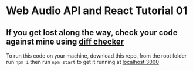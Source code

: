 # Web Audio API and React Tutorial 01

<h2>If you get lost along the way, check your code against mine using <a href="https://www.diffchecker.com/diff">diff checker</a></h2>

To run this code on your machine, download this repo, from the root folder run
`npm i`
then run
`npm start`
to get it running at <a href="http://localhost:3000/">localhost:3000</a>
